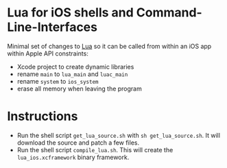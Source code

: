 # Lua for iOS shells and Command-Line-Interfaces

Minimal set of changes to [Lua](https://www.lua.org) so it can be called from within an iOS app within Apple API constraints:

- Xcode project to create dynamic libraries
- rename `main` to `lua_main` and `luac_main`
- rename `system` to `ios_system`
- erase all memory when leaving the program

# Instructions

- Run the shell script `get_lua_source.sh` with `sh get_lua_source.sh`. It will download the source and patch a few files.
- Run the shell script `compile_lua.sh`. This will create the `lua_ios.xcframework` binary framework. 

